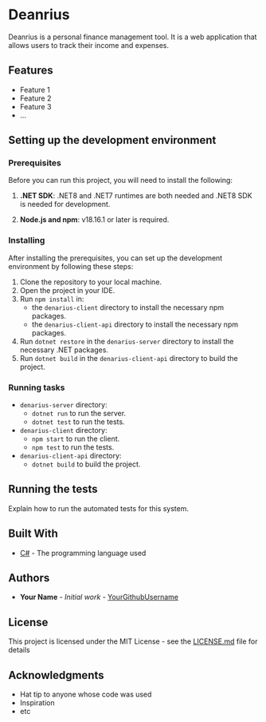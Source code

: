 # Deanrius

Deanrius is a personal finance management tool. 
It is a web application that allows users to track their income and expenses.

## Features

- Feature 1
- Feature 2
- Feature 3
- ...

## Setting up the development environment

### Prerequisites

Before you can run this project, you will need to install the following:

1. **.NET SDK**: .NET8 and .NET7 runtimes are both needed and .NET8 SDK is needed for development.  
   
2. **Node.js and npm**: v18.16.1 or later is required.

### Installing

After installing the prerequisites, you can set up the development environment by following these steps:

1. Clone the repository to your local machine.
2. Open the project in your IDE.
3. Run `npm install` in:
    - the `denarius-client` directory to install the necessary npm packages.
    - the `denarius-client-api` directory to install the necessary npm packages.
4. Run `dotnet restore` in the `denarius-server` directory to install the necessary .NET packages.
5. Run `dotnet build` in the `denarius-client-api` directory to build the project.

### Running tasks

- `denarius-server` directory:
    - `dotnet run` to run the server.
    - `dotnet test` to run the tests.
- `denarius-client` directory:
    - `npm start` to run the client.
    - `npm test` to run the tests.
- `denarius-client-api` directory:
    - `dotnet build` to build the project.

## Running the tests

Explain how to run the automated tests for this system.

## Built With

- [C#](https://docs.microsoft.com/en-us/dotnet/csharp/) - The programming language used

## Authors

- **Your Name** - *Initial work* - [YourGithubUsername](https://github.com/yourusername)

## License

This project is licensed under the MIT License - see the [LICENSE.md](LICENSE.md) file for details

## Acknowledgments

- Hat tip to anyone whose code was used
- Inspiration
- etc